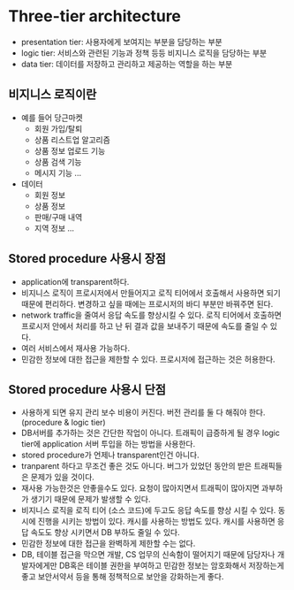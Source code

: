 # Three-tier architecture
- presentation tier: 사용자에게 보여지는 부분을 담당하는 부분
- logic tier: 서비스와 관련된 기능과 정책 등등 비지니스 로직을 담당하는 부분
- data tier: 데이터를 저장하고 관리하고 제공하는 역할을 하는 부분

## 비지니스 로직이란
- 예를 들어 당근마켓
  - 회원 가입/탈퇴
  - 상품 리스트업 알고리즘
  - 상품 정보 업로드 기능
  - 상품 검색 기능
  - 메시지 기능 ...
- 데이터
  - 회원 정보
  - 상품 정보
  - 판매/구매 내역
  - 지역 정보 ...

## Stored procedure 사용시 장점
- application에 transparent하다.
- 비지니스 로직이 프로시저에서 만들어지고 로직 티어에서 호출해서 사용하면 되기 때문에 편리하다. 변경하고 싶을 때에는 프로시저의 바디 부분만 바꿔주면 된다.
- network traffic을 줄여서 응답 속도를 향상시킬 수 있다. 로직 티어에서 호출하면 프로시저 안에서 처리를 하고 난 뒤 결과 값을 보내주기 때문에 속도를 줄일 수 있다.
- 여러 서비스에서 재사용 가능하다. 
- 민감한 정보에 대한 접근을 제한할 수 있다. 프로시저에 접근하는 것은 허용한다.

## Stored procedure 사용시 단점
- 사용하게 되면 유지 관리 보수 비용이 커진다. 버전 관리를 둘 다 해줘야 한다.(procedure & logic tier)
- DB서버를 추가하는 것은 간단한 작업이 아니다. 트래픽이 급증하게 될 경우 logic tier에 application 서버 투입을 하는 방법을 사용한다.
- stored procedure가 언제나 transparent인건 아니다. 
- tranparent 하다고 무조건 좋은 것도 아니다. 버그가 있었던 동안의 받은 트래픽들은 문제가 있을 것이다.
- 재사용 가능한것은 안좋을수도 있다. 요청이 많아지면서 트래픽이 많아지면 과부하가 생기기 때문에 문제가 발생할 수 있다.
- 비지니스 로직을 로직 티어 (소스 코드)에 두고도 응답 속도를 향상 시킬 수 있다. 동시에 진행을 시키는 방법이 있다. 캐시를 사용하는 방법도 있다. 캐시를 사용하면 응답 속도도 향상 시키면서 DB 부하도 줄일 수 있다.
- 민감한 정보에 대한 접근을 완벽하게 제한할 수는 없다.
- DB, 테이블 접근을 막으면 개발, CS 업무의 신속함이 떨어지기 때문에 담당자나 개발자에게만 DB혹은 테이블 권한을 부여하고 민감한 정보는 암호화해서 저장하는게 좋고 보안서약서 등을 통해 정책적으로 보안을 강화하는게 좋다.



































